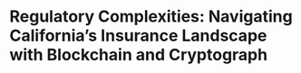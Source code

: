 # Regulatory Complexities: Navigating California’s Insurance Landscape with Blockchain and Cryptograph

